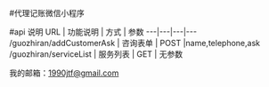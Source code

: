 
#代理记账微信小程序

#api 说明
URL | 功能说明 | 方式 | 参数 
---|---|---|---
/guozhiran/addCustomerAsk | 咨询表单 | POST |name,telephone,ask
/guozhiran/serviceList | 服务列表 | GET | 无参数


我的邮箱：1990jtf@gmail.com